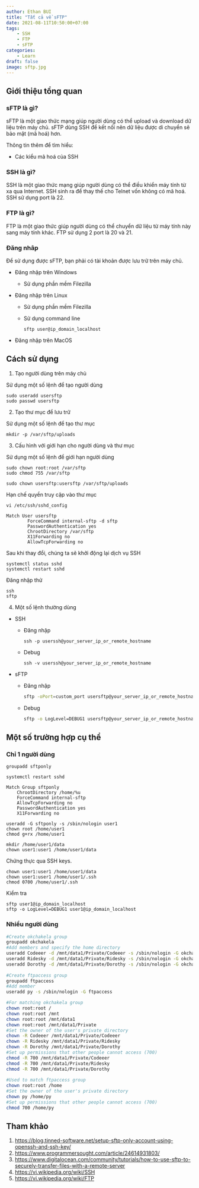 ```yaml
---
author: Ethan BUI
title: "Tất cả về sFTP"
date: 2021-08-11T10:50:00+07:00
tags:
    - SSH
    - FTP
    - sFTP
categories:
    - Learn
draft: false
image: sftp.jpg
---
```


## Giới thiệu tổng quan

### sFTP là gì?

sFTP là một giao thức mạng giúp người dùng có thể upload và download dữ liệu trên máy chủ. sFTP dùng SSH để kết nối nên dữ liệu được di chuyển sẽ bảo mật (mã hoá) hơn.

Thông tin thêm để tìm hiểu:
* Các kiểu mã hoá của SSH

### SSH là gì?

SSH là một giao thức mạng giúp người dùng có thể điều khiển máy tính từ xa qua Internet. SSH sinh ra để thay thế cho Telnet vốn không có mã hoá. SSH sử dụng port là 22.

### FTP là gì?

FTP là một giao thức giúp người dùng có thể chuyển dữ liệu từ máy tính này sang máy tính khác. FTP sử dụng 2 port là 20 và 21.

### Đăng nhâp

Để sử dụng được sFTP, bạn phải có tài khoản được lưu trữ trên máy chủ.

- Đăng nhập trên Windows

    - Sử dụng phần mềm Filezilla

- Đăng nhập trên Linux

    - Sử dụng phần mềm Filezilla


    - Sử dụng command line

        ```
        sftp user@ip_domain_localhost
        ```


- Đăng nhập trên MacOS

## Cách sử dụng

1. Tạo người dùng trên máy chủ

Sử dụng một số lệnh để tạo người dùng
```
sudo useradd usersftp
sudo passwd usersftp
```

2. Tạo thư mục để lưu trữ

Sử dụng một số lệnh để tạo thư mục
```
mkdir -p /var/sftp/uploads
```

3. Cấu hình với giới hạn cho người dùng và thư mục

Sử dụng một số lệnh để giới hạn người dùng
```
sudo chown root:root /var/sftp
sudo chmod 755 /var/sftp

sudo chown usersftp:usersftp /var/sftp/uploads
```

Hạn chế quyền truy cập vào thư mục
```
vi /etc/ssh/sshd_config
```

```
Match User usersftp
        ForceCommand internal-sftp -d sftp
        PasswordAuthentication yes
        ChrootDirectory /var/sftp
        X11Forwarding no
        AllowTcpForwarding no
```

Sau khi thay đổi, chúng ta sẽ khởi động lại dịch vụ SSH
```
systemctl status sshd
systemctl restart sshd
```

Đăng nhập thử
```
ssh
sftp
```

4. Một số lệnh thường dùng

* SSH

  - Đăng nhập

    ```
    ssh -p userssh@your_server_ip_or_remote_hostname
    ```

  - Debug

    ```
    ssh -v userssh@your_server_ip_or_remote_hostname
    ```

* sFTP
  
  - Đăng nhập

    ```bash
    sftp -oPort=custom_port usersftp@your_server_ip_or_remote_hostname
    ```

  - Debug

    ```bash
    sftp -o LogLevel=DEBUG1 usersftp@your_server_ip_or_remote_hostname
    ```

## Một số trường hợp cụ thể

### Chỉ 1 người dùng

```
groupadd sftponly

systemctl restart sshd
```

```
Match Group sftponly
    ChrootDirectory /home/%u
    ForceCommand internal-sftp
    AllowTcpForwarding no
    PasswordAuthentication yes
    X11Forwarding no
```

```
useradd -G sftponly -s /sbin/nologin user1
chown root /home/user1
chmod g+rx /home/user1
```

```
mkdir /home/user1/data
chown user1:user1 /home/user1/data
```

Chứng thực qua SSH keys.

```
chown user1:user1 /home/user1/data
chown user1:user1 /home/user1/.ssh
chmod 0700 /home/user1/.ssh 
```

Kiểm tra
```
sftp user1@ip_domain_localhost
sftp -o LogLevel=DEBUG1 user1@ip_domain_localhost
```

### Nhiều người dùng

```bash
#Create okchakela group
groupadd okchakela
#Add members and specify the home directory
useradd Codeeer -d /mnt/data1/Private/Codeeer -s /sbin/nologin -G okchakela
useradd Ridesky -d /mnt/data1/Private/Ridesky -s /sbin/nologin -G okchakela
useradd Dorothy -d /mnt/data1/Private/Dorothy -s /sbin/nologin -G okchakela
 
#Create ftpaccess group
groupadd ftpaccess
#Add member
useradd py -s /sbin/nologin -G ftpaccess
```

```bash
#For matching okchakela group
chown root:root /
chown root:root /mnt
chown root:root /mnt/data1
chown root:root /mnt/data1/Private
#Set the owner of the user's private directory
chown -R Codeeer /mnt/data1/Private/Codeeer
chown -R Ridesky /mnt/data1/Private/Ridesky
chown -R Dorothy /mnt/data1/Private/Dorothy
#Set up permissions that other people cannot access (700)
chmod -R 700 /mnt/data1/Private/Codeeer
chmod -R 700 /mnt/data1/Private/Ridesky
chmod -R 700 /mnt/data1/Private/Dorothy
 
#Used to match ftpaccess group
chown root:root /home
#Set the owner of the user's private directory
chown py /home/py
#Set up permissions that other people cannot access (700)
chmod 700 /home/py
```

## Tham khảo

1. https://blog.tinned-software.net/setup-sftp-only-account-using-openssh-and-ssh-key/
2. https://www.programmersought.com/article/24614931803/
3. https://www.digitalocean.com/community/tutorials/how-to-use-sftp-to-securely-transfer-files-with-a-remote-server
4. https://vi.wikipedia.org/wiki/SSH
5. https://vi.wikipedia.org/wiki/FTP